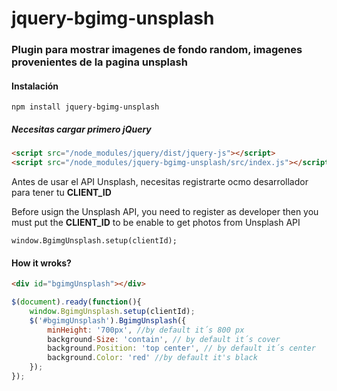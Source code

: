 # jquery-bgimg-unsplash

### Plugin para mostrar imagenes de fondo random, imagenes provenientes de la pagina unsplash

#### Instalación
```
npm install jquery-bgimg-unsplash
```

##### Necesitas cargar primero jQuery
```html
<script src="/node_modules/jquery/dist/jquery-js"></script>
<script src="/node_modules/jquery-bgimg-unsplash/src/index.js"></script>
```

Antes de usar el API Unsplash, necesitas registrarte ocmo desarrollador para tener tu **CLIENT_ID**

Before usign the Unsplash API, you need to register as developer then you must put the **CLIENT_ID** to be enable to get photos from Unsplash API

```
window.BgimgUnsplash.setup(clientId);
```

#### How it wroks?
```html
<div id="bgimgUnsplash"></div>
```

```js
$(document).ready(function(){
	window.BgimgUnsplash.setup(clientId);
    $('#bgimgUnsplash').BgimgUnsplash({
    	minHeight: '700px', //by default it´s 800 px
        background-Size: 'contain', // by default it´s cover
        background.Position: 'top center', // by default it´s center
        background.Color: 'red' //by default it's black
    });
});
```
